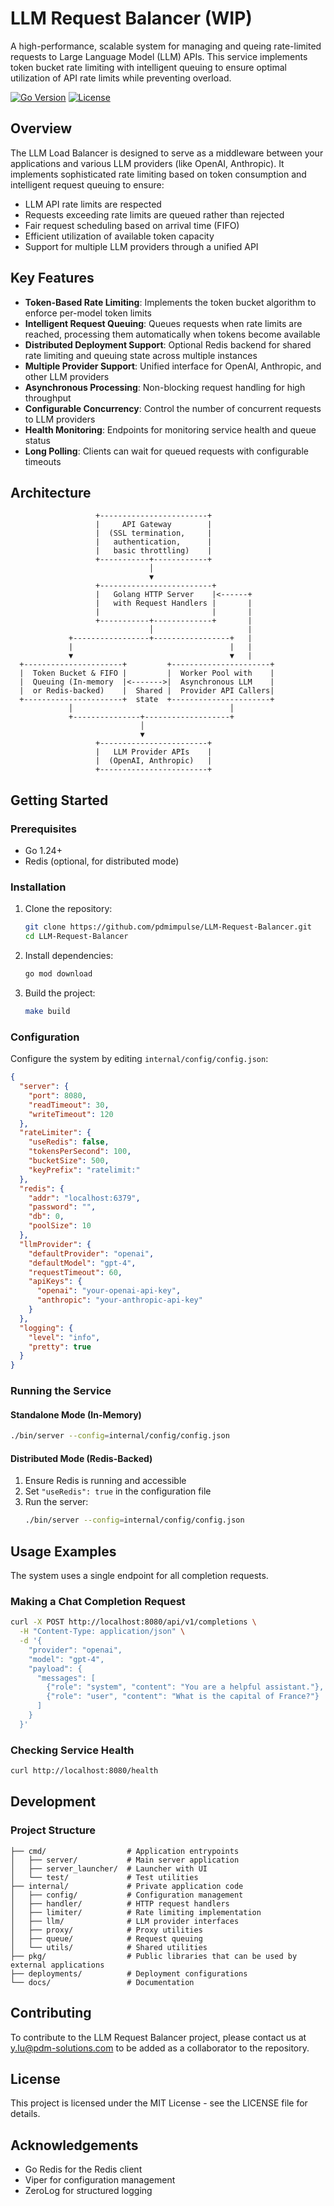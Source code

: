# LLM Request Balancer (WIP)

A high-performance, scalable system for managing and queing rate-limited requests to Large Language Model (LLM) APIs. This service implements token bucket rate limiting with intelligent queuing to ensure optimal utilization of API rate limits while preventing overload.

[![Go Version](https://img.shields.io/badge/Go-1.24-blue.svg)](https://golang.org/)
[![License](https://img.shields.io/badge/License-MIT-green.svg)](LICENSE)

## Overview

The LLM Load Balancer is designed to serve as a middleware between your applications and various LLM providers (like OpenAI, Anthropic). It implements sophisticated rate limiting based on token consumption and intelligent request queuing to ensure:

- LLM API rate limits are respected
- Requests exceeding rate limits are queued rather than rejected
- Fair request scheduling based on arrival time (FIFO)
- Efficient utilization of available token capacity
- Support for multiple LLM providers through a unified API

## Key Features

- **Token-Based Rate Limiting**: Implements the token bucket algorithm to enforce per-model token limits
- **Intelligent Request Queuing**: Queues requests when rate limits are reached, processing them automatically when tokens become available
- **Distributed Deployment Support**: Optional Redis backend for shared rate limiting and queuing state across multiple instances
- **Multiple Provider Support**: Unified interface for OpenAI, Anthropic, and other LLM providers
- **Asynchronous Processing**: Non-blocking request handling for high throughput
- **Configurable Concurrency**: Control the number of concurrent requests to LLM providers
- **Health Monitoring**: Endpoints for monitoring service health and queue status
- **Long Polling**: Clients can wait for queued requests with configurable timeouts

## Architecture
```
                   +------------------------+
                   |     API Gateway        |
                   |  (SSL termination,     |
                   |   authentication,      |
                   |   basic throttling)    |
                   +-----------+------------+
                               │
                               ▼
                   +-------------------------+
                   |   Golang HTTP Server    |<------+
                   |   with Request Handlers |       |
                   |                         |       |
                   +-----------+-------------+       |
                               │                     |
             +-----------------+-----------------+   |
             |                                   |   |
             ▼                                   ▼   |
  +----------------------+         +----------------------+
  |  Token Bucket & FIFO |         |  Worker Pool with    |
  |  Queuing (In-memory  |<------->|  Asynchronous LLM    | 
  |  or Redis-backed)    |  Shared |  Provider API Callers| 
  +----------------------+  state  +----------------------+
             │                                   │
             +---------------+-------------------+
                             │
                             ▼
                   +------------------------+
                   |   LLM Provider APIs    |
                   |  (OpenAI, Anthropic)   |
                   +------------------------+
```

## Getting Started

### Prerequisites

- Go 1.24+
- Redis (optional, for distributed mode)

### Installation

1. Clone the repository:
   ```bash
   git clone https://github.com/pdmimpulse/LLM-Request-Balancer.git
   cd LLM-Request-Balancer
   ```

2. Install dependencies:
   ```bash
   go mod download
   ```

3. Build the project:
   ```bash
   make build
   ```

### Configuration

Configure the system by editing `internal/config/config.json`:

```json
{
  "server": {
    "port": 8080,
    "readTimeout": 30,
    "writeTimeout": 120
  },
  "rateLimiter": {
    "useRedis": false,
    "tokensPerSecond": 100,
    "bucketSize": 500,
    "keyPrefix": "ratelimit:"
  },
  "redis": {
    "addr": "localhost:6379",
    "password": "",
    "db": 0,
    "poolSize": 10
  },
  "llmProvider": {
    "defaultProvider": "openai",
    "defaultModel": "gpt-4",
    "requestTimeout": 60,
    "apiKeys": {
      "openai": "your-openai-api-key",
      "anthropic": "your-anthropic-api-key"
    }
  },
  "logging": {
    "level": "info",
    "pretty": true
  }
}
```

### Running the Service

#### Standalone Mode (In-Memory)

```bash
./bin/server --config=internal/config/config.json
```

#### Distributed Mode (Redis-Backed)

1. Ensure Redis is running and accessible
2. Set `"useRedis": true` in the configuration file
3. Run the server:
   ```bash
   ./bin/server --config=internal/config/config.json
   ```

## Usage Examples

The system uses a single endpoint for all completion requests.

### Making a Chat Completion Request

```bash
curl -X POST http://localhost:8080/api/v1/completions \
  -H "Content-Type: application/json" \
  -d '{
    "provider": "openai",
    "model": "gpt-4",
    "payload": {
      "messages": [
        {"role": "system", "content": "You are a helpful assistant."},
        {"role": "user", "content": "What is the capital of France?"}
      ]
    }
  }'
```

### Checking Service Health

```bash
curl http://localhost:8080/health
```

## Development

### Project Structure

```
├── cmd/                  # Application entrypoints
│   ├── server/           # Main server application
│   ├── server_launcher/  # Launcher with UI
│   └── test/             # Test utilities
├── internal/             # Private application code
│   ├── config/           # Configuration management
│   ├── handler/          # HTTP request handlers
│   ├── limiter/          # Rate limiting implementation
│   ├── llm/              # LLM provider interfaces
│   ├── proxy/            # Proxy utilities
│   ├── queue/            # Request queuing
│   └── utils/            # Shared utilities
├── pkg/                  # Public libraries that can be used by external applications
├── deployments/          # Deployment configurations
└── docs/                 # Documentation
```

## Contributing

To contribute to the LLM Request Balancer project, please contact us at y.lu@pdm-solutions.com to be added as a collaborator to the repository.

## License

This project is licensed under the MIT License - see the LICENSE file for details.

## Acknowledgements

- Go Redis for the Redis client
- Viper for configuration management
- ZeroLog for structured logging 

